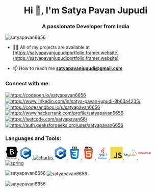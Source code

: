 <h1 align="center">Hi 👋, I'm Satya Pavan Jupudi</h1>
<h3 align="center">A passionate Developer from India</h3>

<p align="left"> <img src="https://komarev.com/ghpvc/?username=satyapavan6656&label=Profile%20views&color=0e75b6&style=flat" alt="satyapavan6656" /> </p>

- 👨‍💻 All of my projects are available at [https://satyapavanjupudiportfolio.framer.website](https://satyapavanjupudiportfolio.framer.website)

- 📫 How to reach me **satyapavanjupudi@gmail.com**

<h3 align="left">Connect with me:</h3>
<p align="left">
<a href="https://codepen.io/https://codepen.io/satyapavan6656" target="blank"><img align="center" src="https://raw.githubusercontent.com/rahuldkjain/github-profile-readme-generator/master/src/images/icons/Social/codepen.svg" alt="https://codepen.io/satyapavan6656" height="30" width="40" /></a>
<a href="https://linkedin.com/in/https://www.linkedin.com/in/satya-pavan-jupudi-8b63a4235/" target="blank"><img align="center" src="https://raw.githubusercontent.com/rahuldkjain/github-profile-readme-generator/master/src/images/icons/Social/linked-in-alt.svg" alt="https://www.linkedin.com/in/satya-pavan-jupudi-8b63a4235/" height="30" width="40" /></a>
<a href="https://codesandbox.com/https://codesandbox.io/u/satyapavan6656" target="blank"><img align="center" src="https://raw.githubusercontent.com/rahuldkjain/github-profile-readme-generator/master/src/images/icons/Social/codesandbox.svg" alt="https://codesandbox.io/u/satyapavan6656" height="30" width="40" /></a>
<a href="https://www.hackerrank.com/https://www.hackerrank.com/profile/satyapavan6656" target="blank"><img align="center" src="https://raw.githubusercontent.com/rahuldkjain/github-profile-readme-generator/master/src/images/icons/Social/hackerrank.svg" alt="https://www.hackerrank.com/profile/satyapavan6656" height="30" width="40" /></a>
<a href="https://www.leetcode.com/https://leetcode.com/satyapavan66/" target="blank"><img align="center" src="https://raw.githubusercontent.com/rahuldkjain/github-profile-readme-generator/master/src/images/icons/Social/leet-code.svg" alt="https://leetcode.com/satyapavan66/" height="30" width="40" /></a>
<a href="https://auth.geeksforgeeks.org/user/https://auth.geeksforgeeks.org/user/satyapavan6656" target="blank"><img align="center" src="https://raw.githubusercontent.com/rahuldkjain/github-profile-readme-generator/master/src/images/icons/Social/geeks-for-geeks.svg" alt="https://auth.geeksforgeeks.org/user/satyapavan6656" height="30" width="40" /></a>
</p>

<h3 align="left">Languages and Tools:</h3>
<p align="left"> <a href="https://getbootstrap.com" target="_blank" rel="noreferrer"> <img src="https://raw.githubusercontent.com/devicons/devicon/master/icons/bootstrap/bootstrap-plain-wordmark.svg" alt="bootstrap" width="40" height="40"/> </a> <a href="https://www.cprogramming.com/" target="_blank" rel="noreferrer"> <img src="https://raw.githubusercontent.com/devicons/devicon/master/icons/c/c-original.svg" alt="c" width="40" height="40"/> </a> <a href="https://www.chartjs.org" target="_blank" rel="noreferrer"> <img src="https://www.chartjs.org/media/logo-title.svg" alt="chartjs" width="40" height="40"/> </a> <a href="https://www.w3schools.com/cpp/" target="_blank" rel="noreferrer"> <img src="https://raw.githubusercontent.com/devicons/devicon/master/icons/cplusplus/cplusplus-original.svg" alt="cplusplus" width="40" height="40"/> </a> <a href="https://www.w3schools.com/css/" target="_blank" rel="noreferrer"> <img src="https://raw.githubusercontent.com/devicons/devicon/master/icons/css3/css3-original-wordmark.svg" alt="css3" width="40" height="40"/> </a> <a href="https://www.w3.org/html/" target="_blank" rel="noreferrer"> <img src="https://raw.githubusercontent.com/devicons/devicon/master/icons/html5/html5-original-wordmark.svg" alt="html5" width="40" height="40"/> </a> <a href="https://www.java.com" target="_blank" rel="noreferrer"> <img src="https://raw.githubusercontent.com/devicons/devicon/master/icons/java/java-original.svg" alt="java" width="40" height="40"/> </a> <a href="https://developer.mozilla.org/en-US/docs/Web/JavaScript" target="_blank" rel="noreferrer"> <img src="https://raw.githubusercontent.com/devicons/devicon/master/icons/javascript/javascript-original.svg" alt="javascript" width="40" height="40"/> </a> <a href="https://www.mysql.com/" target="_blank" rel="noreferrer"> <img src="https://raw.githubusercontent.com/devicons/devicon/master/icons/mysql/mysql-original-wordmark.svg" alt="mysql" width="40" height="40"/> </a> <a href="https://www.oracle.com/" target="_blank" rel="noreferrer"> <img src="https://raw.githubusercontent.com/devicons/devicon/master/icons/oracle/oracle-original.svg" alt="oracle" width="40" height="40"/> </a> <a href="https://spring.io/" target="_blank" rel="noreferrer"> <img src="https://www.vectorlogo.zone/logos/springio/springio-icon.svg" alt="spring" width="40" height="40"/> </a> </p>

<p><img align="left" src="https://github-readme-stats.vercel.app/api/top-langs?username=satyapavan6656&show_icons=true&locale=en&layout=compact" alt="satyapavan6656" /></p>

<p>&nbsp;<img align="center" src="https://github-readme-stats.vercel.app/api?username=satyapavan6656&show_icons=true&locale=en" alt="satyapavan6656" /></p>

<p><img align="center" src="https://github-readme-streak-stats.herokuapp.com/?user=satyapavan6656&" alt="satyapavan6656" /></p>
